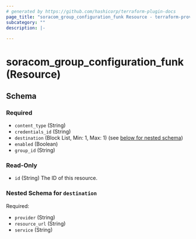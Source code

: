 ```yaml
---
# generated by https://github.com/hashicorp/terraform-plugin-docs
page_title: "soracom_group_configuration_funk Resource - terraform-provider-soracom"
subcategory: ""
description: |-
  
---
```


# soracom_group_configuration_funk (Resource)





<!-- schema generated by tfplugindocs -->
## Schema

### Required

- `content_type` (String)
- `credentials_id` (String)
- `destination` (Block List, Min: 1, Max: 1) (see [below for nested schema](#nestedblock--destination))
- `enabled` (Boolean)
- `group_id` (String)

### Read-Only

- `id` (String) The ID of this resource.

<a id="nestedblock--destination"></a>
### Nested Schema for `destination`

Required:

- `provider` (String)
- `resource_url` (String)
- `service` (String)



